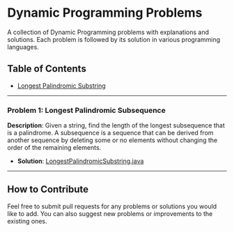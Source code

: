 # Dynamic Programming Problems

A collection of Dynamic Programming problems with explanations and solutions. Each problem is followed by its solution in various programming languages.

## Table of Contents

- [Longest Palindromic Substring](#problem-1-longest-palindromic-subsequence)

---

### Problem 1: Longest Palindromic Subsequence
**Description**: Given a string, find the length of the longest subsequence that is a palindrome. A subsequence is a sequence that can be derived from another sequence by deleting some or no elements without changing the order of the remaining elements.

- **Solution**: [LongestPalindromicSubstring.java](solutions/LongestPalindromicSubstring.java)

---

## How to Contribute

Feel free to submit pull requests for any problems or solutions you would like to add. You can also suggest new problems or improvements to the existing ones.

